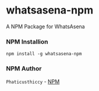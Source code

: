 # whatsasena-npm
A NPM Package for WhatsAsena

### NPM Installion
`npm install -g whatsasena-npm`

### NPM Author
`Phaticusthiccy` - [NPM](https://www.npmjs.com/package/whatsasena-npm)
